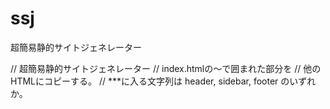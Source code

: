 # ssj
超簡易静的サイトジェネレーター

// 超簡易静的サイトジェネレーター
// index.htmlの<!-- {***} -->～<!-- /{***} -->で囲まれた部分を
// 他のHTMLにコピーする。
// ***に入る文字列は header, sidebar, footer のいずれか。
